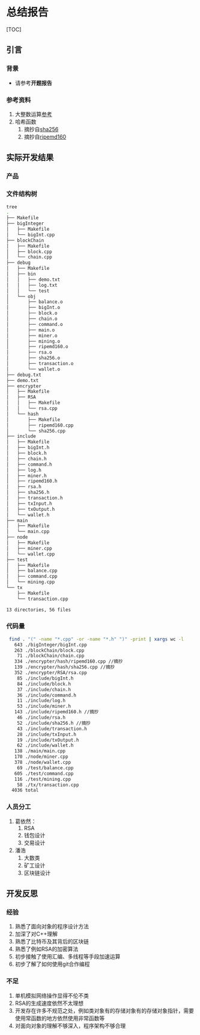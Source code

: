 # 总结报告



[TOC]



## 引言



### 背景



- 请参考**开题报告**



### 参考资料



1. 大整数运算[参考](https://github.com/thuliangjz/rsa-DIY)
2. 哈希函数
   1. 摘抄自[sha256](http://www.zedwood.com/article/cpp-sha256-function)
   2. 摘抄自[ripemd160](https://homes.esat.kuleuven.be/~bosselae/ripemd160/)



## 实际开发结果



### 产品



### 文件结构树



```bash
tree
.
├── Makefile
├── bigInteger
│   ├── Makefile
│   └── bigInt.cpp
├── blockChain
│   ├── Makefile
│   ├── block.cpp
│   └── chain.cpp
├── debug
│   ├── Makefile
│   ├── bin
│   │   ├── demo.txt
│   │   ├── log.txt
│   │   └── test
│   └── obj
│       ├── balance.o
│       ├── bigInt.o
│       ├── block.o
│       ├── chain.o
│       ├── command.o
│       ├── main.o
│       ├── miner.o
│       ├── mining.o
│       ├── ripemd160.o
│       ├── rsa.o
│       ├── sha256.o
│       ├── transaction.o
│       └── wallet.o
├── debug.txt
├── demo.txt
├── encrypter
│   ├── Makefile
│   ├── RSA
│   │   ├── Makefile
│   │   └── rsa.cpp
│   └── hash
│       ├── Makefile
│       ├── ripemd160.cpp
│       └── sha256.cpp
├── include
│   ├── Makefile
│   ├── bigInt.h
│   ├── block.h
│   ├── chain.h
│   ├── command.h
│   ├── log.h
│   ├── miner.h
│   ├── ripemd160.h
│   ├── rsa.h
│   ├── sha256.h
│   ├── transaction.h
│   ├── txInput.h
│   ├── txOutput.h
│   └── wallet.h
├── main
│   ├── Makefile
│   └── main.cpp
├── node
│   ├── Makefile
│   ├── miner.cpp
│   └── wallet.cpp
├── test
│   ├── Makefile
│   ├── balance.cpp
│   ├── command.cpp
│   └── mining.cpp
└── tx
    ├── Makefile
    └── transaction.cpp

13 directories, 56 files
```

### 代码量

```bash
 find . "(" -name "*.cpp" -or -name "*.h" ")" -print | xargs wc -l
   643 ./bigInteger/bigInt.cpp
   263 ./blockChain/block.cpp
    71 ./blockChain/chain.cpp
   334 ./encrypter/hash/ripemd160.cpp //摘抄
   139 ./encrypter/hash/sha256.cpp //摘抄
   352 ./encrypter/RSA/rsa.cpp
    85 ./include/bigInt.h
    84 ./include/block.h
    37 ./include/chain.h
    36 ./include/command.h
    11 ./include/log.h
    53 ./include/miner.h
   143 ./include/ripemd160.h //摘抄
    46 ./include/rsa.h
    52 ./include/sha256.h //摘抄
    43 ./include/transaction.h
    28 ./include/txInput.h
    19 ./include/txOutput.h
    62 ./include/wallet.h
   138 ./main/main.cpp
   170 ./node/miner.cpp
   378 ./node/wallet.cpp
    69 ./test/balance.cpp
   605 ./test/command.cpp
   116 ./test/mining.cpp
    58 ./tx/transaction.cpp
  4036 total
```



### 人员分工



1. 葛依然：
   1. RSA
   2. 钱包设计
   3. 交易设计
2. 潘浩
   1. 大数类
   2. 矿工设计
   3. 区块链设计



## 开发反思



### 经验



1. 熟悉了面向对象的程序设计方法
2. 加深了对C++理解
3. 熟悉了比特币及其背后的区块链
4. 熟悉了例如RSA的加密算法
5. 初步接触了使用汇编、多线程等手段加速运算
6. 初步了解了如何使用git合作编程



### 不足



1. 单机模拟网络操作显得不伦不类
2. RSA的生成速度依然不太理想
3. 开发存在许多不规范之处，例如类对象有的存储对象有的存储对象指针，需要使用常函数的地方依然使用非常函数等
4. 对面向对象的理解不够深入，程序架构不够合理